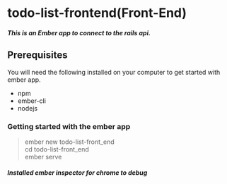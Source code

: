 # todo-list-frontend(Front-End)

##### This is an Ember app to connect to the rails api.

## Prerequisites

You will need the following installed on your computer to get started with ember app.

- npm
- ember-cli
- nodejs

### Getting started with the ember app
  > ember new todo-list-front_end<br/>
  > cd todo-list-front_end<br/>
  > ember serve
 
 ##### Installed ember inspector for chrome to debug
 
